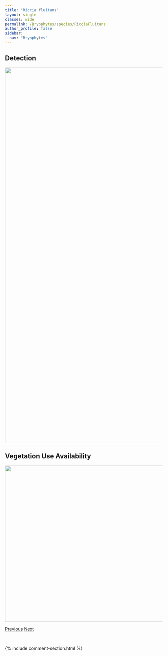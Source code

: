 ```yaml
---
title: "Riccia fluitans"
layout: single
classes: wide
permalink: /Bryophytes/species/RicciaFluitans
author_profile: false
sidebar:
  nav: "Bryophytes"
---
```


<h2>Detection</h2>

<a href="https://drive.google.com/uc?export=view&id=1nLvqOBLj2X1SvI1YAAy1sY5ycPsnQnYG">
<img src="https://drive.google.com/uc?export=view&id=1nLvqOBLj2X1SvI1YAAy1sY5ycPsnQnYG" height = "1200" width = "800">
</a>


<h2>Vegetation Use Availability</h2>

<a href="https://drive.google.com/uc?export=view&id=1RVDqNtajT6EAvcqpQPRvjxZ8djKB-E7I">
<img src="https://drive.google.com/uc?export=view&id=1RVDqNtajT6EAvcqpQPRvjxZ8djKB-E7I" height = "500" width = "1000">
</a>


<a href="/DevelopmentWebsite/Bryophytes/species/RicciaCavernosa" class="pagination--pager" title="Riccia cavernosa">Previous</a> <a href="/DevelopmentWebsite/Bryophytes/species/RicciocarposNatans" class="pagination--pager" title="Ricciocarpos natans">Next</a>

<p>&nbsp;</p>

{% include comment-section.html %}
